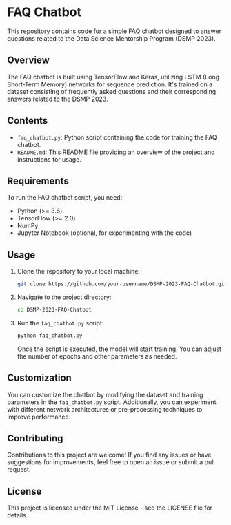 # FAQ Chatbot

This repository contains code for a simple FAQ chatbot designed to answer questions related to the Data Science Mentorship Program (DSMP 2023).

## Overview

The FAQ chatbot is built using TensorFlow and Keras, utilizing LSTM (Long Short-Term Memory) networks for sequence prediction. It's trained on a dataset consisting of frequently asked questions and their corresponding answers related to the DSMP 2023.

## Contents

- `faq_chatbot.py`: Python script containing the code for training the FAQ chatbot.
- `README.md`: This README file providing an overview of the project and instructions for usage.

## Requirements

To run the FAQ chatbot script, you need:

- Python (>= 3.6)
- TensorFlow (>= 2.0)
- NumPy
- Jupyter Notebook (optional, for experimenting with the code)

## Usage

1. Clone the repository to your local machine:

    ```bash
    git clone https://github.com/your-username/DSMP-2023-FAQ-Chatbot.git
    ```

2. Navigate to the project directory:

    ```bash
    cd DSMP-2023-FAQ-Chatbot
    ```

3. Run the `faq_chatbot.py` script:

    ```bash
    python faq_chatbot.py
    ```

    Once the script is executed, the model will start training. You can adjust the number of epochs and other parameters as needed.

## Customization

You can customize the chatbot by modifying the dataset and training parameters in the `faq_chatbot.py` script. Additionally, you can experiment with different network architectures or pre-processing techniques to improve performance.

## Contributing

Contributions to this project are welcome! If you find any issues or have suggestions for improvements, feel free to open an issue or submit a pull request.

## License

This project is licensed under the MIT License - see the LICENSE file for details.
